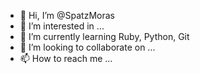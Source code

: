 - 👋 Hi, I’m @SpatzMoras
- 👀 I’m interested in ...
- 🌱 I’m currently learning Ruby, Python, Git
- 💞️ I’m looking to collaborate on ...
- 📫 How to reach me ...

<!---
SpatzMoras/SpatzMoras is a ✨ special ✨ repository because its `README.md` (this file) appears on your GitHub profile.
You can click the Preview link to take a look at your changes.
--->
